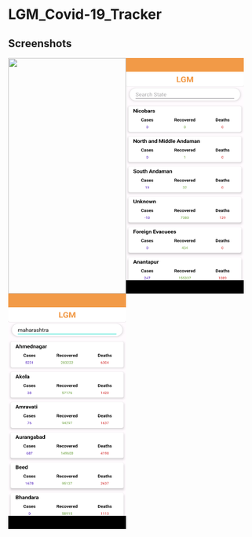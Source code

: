 # LGM_Covid-19_Tracker

## Screenshots
<img src="./screenshots/ezgif.com-gif-maker.gif" width="240" height="480" align="left">
<img src="./screenshots/Screenshot_20220311-141010.png" width="240" height="480" align="left">
<img src="./screenshots/Screenshot_20220311-141050.png" width="240" height="480" align="left">

